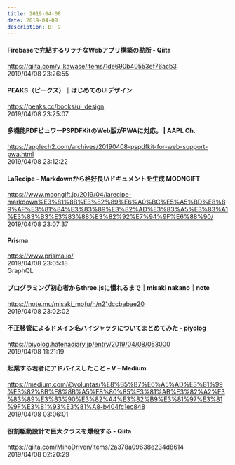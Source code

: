 ```yaml
---
title: 2019-04-08
date: 2019-04-08
description: B! 9
---
```


#### Firebaseで完結するリッチなWebアプリ構築の勘所 - Qiita
https://qiita.com/y_kawase/items/1de690b40553ef76acb3<br>
2019/04/08 23:26:55<br>


#### PEAKS（ピークス）｜はじめてのUIデザイン
https://peaks.cc/books/ui_design<br>
2019/04/08 23:25:07<br>


#### 多機能PDFビュワーPSPDFKitのWeb版がPWAに対応。 | AAPL Ch.
https://applech2.com/archives/20190408-pspdfkit-for-web-support-pwa.html<br>
2019/04/08 23:12:22<br>


#### LaRecipe - Markdownから格好良いドキュメントを生成 MOONGIFT
https://www.moongift.jp/2019/04/larecipe-markdown%E3%81%8B%E3%82%89%E6%A0%BC%E5%A5%BD%E8%89%AF%E3%81%84%E3%83%89%E3%82%AD%E3%83%A5%E3%83%A1%E3%83%B3%E3%83%88%E3%82%92%E7%94%9F%E6%88%90/<br>
2019/04/08 23:07:37<br>


#### Prisma
https://www.prisma.io/<br>
2019/04/08 23:05:18<br>
GraphQL


#### プログラミング初心者からthree.jsに慣れるまで｜misaki nakano｜note
https://note.mu/misaki_mofu/n/n21dccbabae20<br>
2019/04/08 23:02:02<br>


#### 不正移管によるドメイン名ハイジャックについてまとめてみた - piyolog
https://piyolog.hatenadiary.jp/entry/2019/04/08/053000<br>
2019/04/08 11:21:19<br>


#### 起業する若者にアドバイスしたこと – V – Medium
https://medium.com/@voluntas/%E8%B5%B7%E6%A5%AD%E3%81%99%E3%82%8B%E8%8B%A5%E8%80%85%E3%81%AB%E3%82%A2%E3%83%89%E3%83%90%E3%82%A4%E3%82%B9%E3%81%97%E3%81%9F%E3%81%93%E3%81%A8-b404fc1ec848<br>
2019/04/08 03:06:01<br>


#### 役割駆動設計で巨大クラスを爆殺する - Qiita
https://qiita.com/MinoDriven/items/2a378a09638e234d8614<br>
2019/04/08 02:20:29<br>


